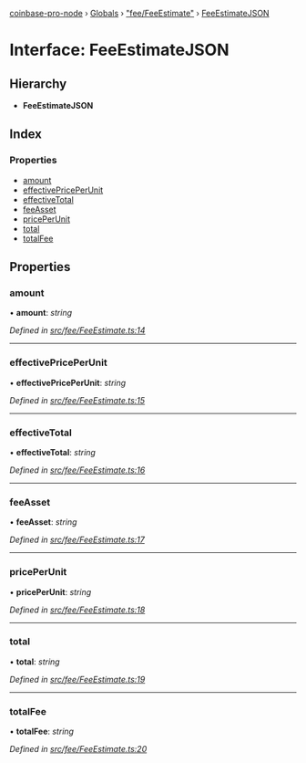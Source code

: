 [coinbase-pro-node](../README.md) › [Globals](../globals.md) › ["fee/FeeEstimate"](../modules/_fee_feeestimate_.md) › [FeeEstimateJSON](_fee_feeestimate_.feeestimatejson.md)

# Interface: FeeEstimateJSON

## Hierarchy

- **FeeEstimateJSON**

## Index

### Properties

- [amount](_fee_feeestimate_.feeestimatejson.md#amount)
- [effectivePricePerUnit](_fee_feeestimate_.feeestimatejson.md#effectivepriceperunit)
- [effectiveTotal](_fee_feeestimate_.feeestimatejson.md#effectivetotal)
- [feeAsset](_fee_feeestimate_.feeestimatejson.md#feeasset)
- [pricePerUnit](_fee_feeestimate_.feeestimatejson.md#priceperunit)
- [total](_fee_feeestimate_.feeestimatejson.md#total)
- [totalFee](_fee_feeestimate_.feeestimatejson.md#totalfee)

## Properties

### amount

• **amount**: _string_

_Defined in [src/fee/FeeEstimate.ts:14](https://github.com/bennyn/coinbase-pro-node/blob/ea7299d/src/fee/FeeEstimate.ts#L14)_

---

### effectivePricePerUnit

• **effectivePricePerUnit**: _string_

_Defined in [src/fee/FeeEstimate.ts:15](https://github.com/bennyn/coinbase-pro-node/blob/ea7299d/src/fee/FeeEstimate.ts#L15)_

---

### effectiveTotal

• **effectiveTotal**: _string_

_Defined in [src/fee/FeeEstimate.ts:16](https://github.com/bennyn/coinbase-pro-node/blob/ea7299d/src/fee/FeeEstimate.ts#L16)_

---

### feeAsset

• **feeAsset**: _string_

_Defined in [src/fee/FeeEstimate.ts:17](https://github.com/bennyn/coinbase-pro-node/blob/ea7299d/src/fee/FeeEstimate.ts#L17)_

---

### pricePerUnit

• **pricePerUnit**: _string_

_Defined in [src/fee/FeeEstimate.ts:18](https://github.com/bennyn/coinbase-pro-node/blob/ea7299d/src/fee/FeeEstimate.ts#L18)_

---

### total

• **total**: _string_

_Defined in [src/fee/FeeEstimate.ts:19](https://github.com/bennyn/coinbase-pro-node/blob/ea7299d/src/fee/FeeEstimate.ts#L19)_

---

### totalFee

• **totalFee**: _string_

_Defined in [src/fee/FeeEstimate.ts:20](https://github.com/bennyn/coinbase-pro-node/blob/ea7299d/src/fee/FeeEstimate.ts#L20)_
